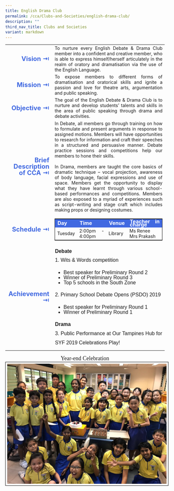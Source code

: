 ```yaml
---
title: English Drama Club
permalink: /cca/Clubs-and-Societies/english-drama-club/
description: ""
third_nav_title: Clubs and Societies
variant: markdown
---
```

<table>
	<tbody><tr><td width="70" style="line-height:1; font-weight:bold; font-size: 20px; color:royalblue; border:0px solid black; text-align:right">Vision ⇥</td>
		<td style="text-align:justify">To nurture every English Debate &amp; Drama Club member into a confident and creative member, who is able to express himself/herself articulately in the realm of oratory and dramatisation via the use of the English Language.</td>
	</tr>
	<tr><td style="line-height:1; font-weight:bold; font-size: 20px; color:royalblue; border:0px solid black; text-align:right">Mission ⇥</td>
		<td style="text-align:justify">To expose members to different forms of dramatisation and oratorical skills and ignite a passion and love for theatre arts, argumentation and public speaking.</td>
	</tr>
	<tr><td style="line-height:1; font-weight:bold; font-size: 20px; color:royalblue; border:0px solid black; text-align:right">Objective ⇥</td>
		<td style="text-align:justify">The goal of the English Debate &amp; Drama Club is to nurture and develop students’ talents and skills in the area of public speaking through drama and debate activities.</td>
	</tr>
		<tr><td style="line-height:1; font-weight:bold; font-size: 20px; color:royalblue; border:0px solid black; text-align:right">Brief Description of CCA ⇥</td>
		<td style="text-align:justify"><div>In Debate, all members go through training on how to formulate and present arguments in response to assigned motions. Members will have opportunities to research for information and craft their speeches in a structured and persuasive manner. Debate practice sessions and competitions help our members to hone their skills.</div><br>
<div style="text-align:justify">In Drama, members are taught the core basics of dramatic technique – vocal projection, awareness of body language, facial expressions and use of space. Members get the opportunity to display what they have learnt through various school-based performances and competitions. Members are also exposed to a myriad of experiences such as script-writing and stage craft which includes making props or designing costumes.</div></td>
	</tr>
	<tr><td style="line-height:1; font-weight:bold; font-size: 20px; color:royalblue; border:0px solid black; text-align:right">Schedule ⇥</td>
		<td style="text-align:justify">
			<table style="border:1px solid black">
		<tbody>
			<tr style="line-height:10px; font-weight: bold; background-color:royalblue; font-size:16px;color:white"><td>Day</td><td>Time</td><td>Venue</td><td>Teacher in charge</td></tr>
			<tr><td>Tuesday</td><td>2:00pm - 4:00pm</td><td>Library</td><td>Ms Renee<br>Mrs Prakash</td></tr>
		</tbody>
	</table>
		</td>
	</tr>
		<tr><td style="line-height:1; font-weight:bold; font-size: 20px; color:royalblue; border:0px solid black; text-align:right">Achievement ⇥</td>
			<td style="font-family:arial; font-size:16px; text-align:justify; line-height:1.8"><b>Debate</b><br>		
				1. Wits &amp; Words competition  
					<ul>
						<li style="font-family:arial; font-size:16px; text-align:justify; line-height:1">Best speaker for Preliminary Round 2</li>
						<li style="font-family:arial; font-size:16px; text-align:justify; line-height:1">Winner of Preliminary Round 3</li>
						<li style="font-family:arial; font-size:16px; text-align:justify; line-height:1">Top 5 schools in the South Zone</li></ul>
				2. Primary School Debate Opens (PSDO) 2019
					<ul>
						<li style="font-family:arial; font-size:16px; text-align:justify; line-height:1">Best speaker for Preliminary Round 1</li>
						<li style="font-family:arial; font-size:16px; text-align:justify; line-height:1">Winner of Preliminary Round 1</li></ul>				
				<b>Drama</b><br>
			3. Public Performance at Our Tampines Hub for SYF 2019 Celebrations Play!
			</td>
	</tr>
	<tr><td></td></tr>
</tbody></table>

<div style="font-family:cursive; font-size:18px; text-align:center">Year-end Celebration</div><img src="/images/CCA/Year%20End%20Celebration.jpeg" style="border:1px solid black; padding:5px">